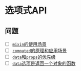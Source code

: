 # 选项式API

## 问题

- [ ] [`mixin`的使用场景]()
- [ ] [`computed`的原理和应用场景]()
- [ ] [`data`和`props`的优先级]()
- [ ] [`data`选项是返回一个对象的函数]()
